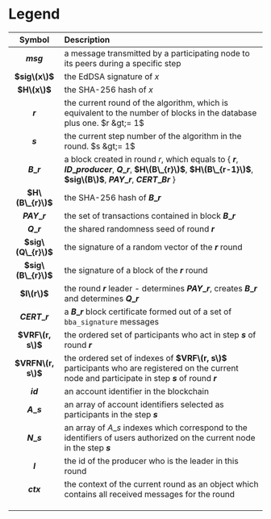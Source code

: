 # Legend

| Symbol | Description |
| :---: | :--- |
| **$msg$** | a message transmitted by a participating node to its peers during a specific step |
| **$sig\(x\)$** | the EdDSA signature of $x$ |
| **$H\(x\)$** | the SHA-256 hash of $x$ |
| **$r$** | the current round of the algorithm, which is equivalent to the number of blocks in the database plus one. $r &gt;= 1$ |
| **$s$** | the current step number of the algorithm in the round. $s &gt;= 1$ |
| **$B\_{r}$** | a block created in round $r$, which equals to { **$r$**, **$ID\_{producer}$**, **$Q\_{r}$**, **$H\(B\_{r}\)$**, **$H\(B\_{r-1}\)$**, **$sig\(B\)$**, **$PAY\_{r}$**, **$CERT\_{Br}$** } |
| **$H\(B\_{r}\)$** | the SHA-256 hash of **$B\_{r}$** |
| **$PAY\_{r}$** | the set of transactions contained in block **$B\_{r}$** |
| **$Q\_{r}$** | the shared randomness seed of round **$r$** |
| **$sig\(Q\_{r}\)$** | the signature of a random vector of the **$r$** round |
| **$sig\(B\_{r}\)$** | the signature of a block of the **$r$** round |
| **$l\(r\)$** | the round **$r$** leader - determines **$PAY\_{r}$**, creates **$B\_{r}$** and determines **$Q\_{r}$** |
| **$CERT\_{r}$** | a **$B\_{r}$** block certificate formed out of a set of `bba_signature` messages |
| **$VRF\(r, s\)$** | the ordered set of participants who act in step **$s$** of round **$r$** |
| **$VRFN\(r, s\)$** | the ordered set of indexes of **$VRF\(r, s\)$** participants who are registered on the current node and participate in step **$s$** of round **$r$** |
| **$id$** | an account identifier in the blockchain |
| **$A\_s$** | an array of account identifiers selected as participants in the step **$s$** |
| **$N\_s$** | an array of $A\_s$ indexes which correspond to the identifiers of users authorized on the current node in the step **$s$** |
| **$l$** | the id of the producer who is the leader in this round |
| **$ctx$** | the context of the current round as an object which contains all received messages for the round |
|  |  |
|  |  |
|  |  |

